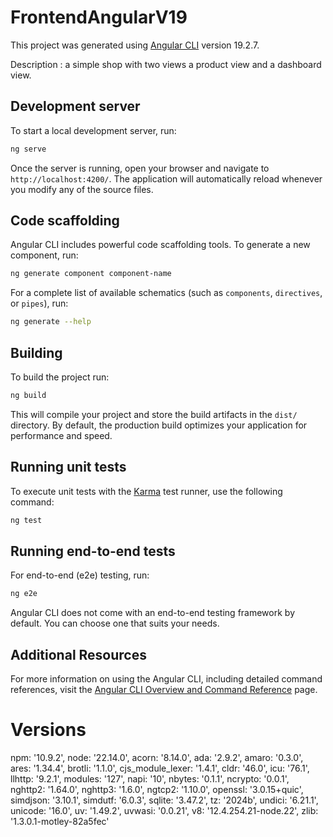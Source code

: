 # FrontendAngularV19

This project was generated using [Angular CLI](https://github.com/angular/angular-cli) version 19.2.7.

Description : a simple shop with two views a product view and a dashboard view.

## Development server

To start a local development server, run:

```bash
ng serve
```

Once the server is running, open your browser and navigate to `http://localhost:4200/`. The application will automatically reload whenever you modify any of the source files.

## Code scaffolding

Angular CLI includes powerful code scaffolding tools. To generate a new component, run:

```bash
ng generate component component-name
```

For a complete list of available schematics (such as `components`, `directives`, or `pipes`), run:

```bash
ng generate --help
```

## Building

To build the project run:

```bash
ng build
```

This will compile your project and store the build artifacts in the `dist/` directory. By default, the production build optimizes your application for performance and speed.

## Running unit tests

To execute unit tests with the [Karma](https://karma-runner.github.io) test runner, use the following command:

```bash
ng test
```

## Running end-to-end tests

For end-to-end (e2e) testing, run:

```bash
ng e2e
```

Angular CLI does not come with an end-to-end testing framework by default. You can choose one that suits your needs.

## Additional Resources

For more information on using the Angular CLI, including detailed command references, visit the [Angular CLI Overview and Command Reference](https://angular.dev/tools/cli) page.


# Versions

npm: '10.9.2',
  node: '22.14.0',
  acorn: '8.14.0',
  ada: '2.9.2',
  amaro: '0.3.0',
  ares: '1.34.4',
  brotli: '1.1.0',
  cjs_module_lexer: '1.4.1',
  cldr: '46.0',
  icu: '76.1',
  llhttp: '9.2.1',
  modules: '127',
  napi: '10',
  nbytes: '0.1.1',
  ncrypto: '0.0.1',
  nghttp2: '1.64.0',
  nghttp3: '1.6.0',
  ngtcp2: '1.10.0',
  openssl: '3.0.15+quic',
  simdjson: '3.10.1',
  simdutf: '6.0.3',
  sqlite: '3.47.2',
  tz: '2024b',
  undici: '6.21.1',
  unicode: '16.0',
  uv: '1.49.2',
  uvwasi: '0.0.21',
  v8: '12.4.254.21-node.22',
  zlib: '1.3.0.1-motley-82a5fec'
